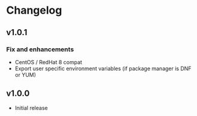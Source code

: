 # Changelog

## v1.0.1

### Fix and enhancements

- CentOS / RedHat 8 compat
- Export user specific environment variables (if package manager is DNF or YUM)

## v1.0.0

- Initial release
